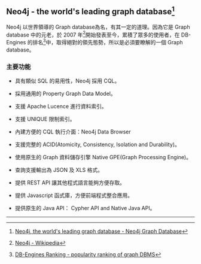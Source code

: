 ## Neo4j - the world's leading graph database[^1]

Neo4j 以世界領導的 Graph database為名，有其一定的道理。因為它是 Graph database 中的元老，於 2007 年[^2]開始發表至今，累積了眾多的使用者，在 DB-Engines 的排名[^3]中，取得絕對的領先態勢，所以是必須要瞭解的一個 Graph database。

### 主要功能

* 具有類似 SQL 的易用性，Neo4j 採用 CQL。

* 採用通用的 Property Graph Data Model。

* 支援 Apache Lucence 進行資料索引。

* 支援 UNIQUE 限制索引。

* 內建方便的 CQL 執行介面：Neo4j Data Browser

* 支援完整的 ACID\(Atomicity, Consistency, Isolation and Durability\)。

* 使用原生的 Graph 資料儲存引擎 Native GPE\(Graph Processing Engine\)。

* 查詢支援輸出為 JSON 及 XLS 格式。

* 提供 REST API 讓其他程式語言能夠方便存取。

* 提供 Javascript 函式庫，方便前端程式整合應用。

* 提供原生的 Java API： Cypher API and Native Java API。

---

[^1]:  [Neo4j, the world's leading graph database - Neo4j Graph Database](https://neo4j.com/)

[^2]:  [Neo4j - Wikipedia](https://en.wikipedia.org/wiki/Neo4j)

[^3]:  [DB-Engines Ranking - popularity ranking of graph DBMS](https://db-engines.com/en/ranking/graph+dbms)

